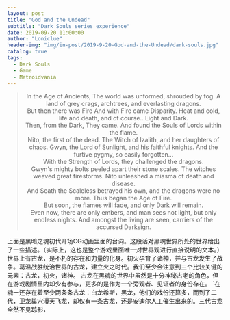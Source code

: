 ```yaml
---
layout: post
title: "God and the Undead"
subtitle: "Dark Souls series experience"
date: 2019-09-20 11:00:00
author: "Loniclue"
header-img: "img/in-post/2019-9-20-God-and-the-Undead/dark-souls.jpg"
catalog: true
tags: 
  - Dark Souls
  - Game
  - Metroidvania
---
```

	
<blockquote><p align="center">In the Age of Ancients,
The world was unformed, shrouded by fog.
A land of grey crags, archtrees, and everlasting dragons.<br>
But then there was Fire
And with Fire came Disparity. Heat and cold, life and death, and of course.. Light and Dark.  <br>
Then, from the Dark, They came.
And found the Souls of Lords within the flame.  <br>
Nito, the first of the dead.
The Witch of Izalith, and her daughters of chaos.
Gwyn, the Lord of Sunlight, and his faithful knights.
And the furtive pygmy, so easily forgotten...  <br>
With the Strength of Lords, they challenged the dragons.  <br>
Gwyn's mighty bolts peeled apart their stone scales.
The witches weaved great firestorms.
Nito unleashed a miasma of death and disease.  <br>
And Seath the Scaleless betrayed his own, and the dragons were no more.
Thus began the Age of Fire.  <br>
But soon, the flames will fade, and only Dark will remain.  <br>
Even now, there are only embers, and man sees not light, but only endless nights.
And amongst the living are seen, carriers of the accursed Darksign.</p>
</blockquote>


上面是黑暗之魂初代开场CG动画里面的台词。这段话对黑魂世界所处的世界给出了一些描述。（实际上，这也是整个游戏里面唯一对世界观进行直接说明的文本。）
世界上有古龙，是不朽的存在和力量的化身。初火孕育了诸神，并与古龙发生了战争。葛温战胜统治世界的古龙，建立火之时代。我们至少会注意到三个比较关键的元素：古龙，初火，诸神。
古龙在黑魂的世界中虽然是十分神秘古老的角色，但在游戏剧情里内却少有参与，更多的是作为一个旁观者、见证者的身份存在。
`在魂一还存在着至少两条条古龙：白龙希斯，黑龙，他们的戏份还算多，而到了二代，卫龙巢穴漫天飞龙，却仅有一条古龙，还是安迪尔人工催生出来的。三代古龙全然不见踪影，
